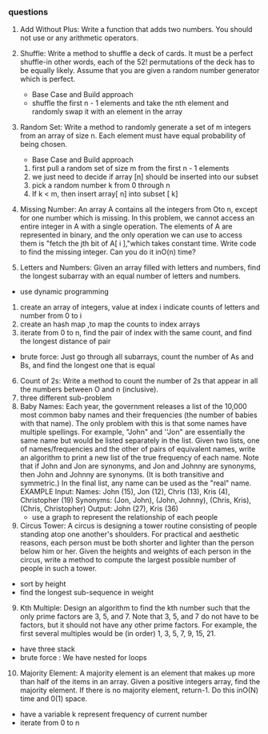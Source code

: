 ### questions
1. Add Without Plus: Write a function that adds two numbers. You should not use or any arithmetic operators.
2. Shuffle: Write a method to shuffle a deck of cards. It must be a perfect shuffle-in other words, each
  of the 52! permutations of the deck has to be equally likely. Assume that you are given a random number generator which is perfect.
    * Base Case and Build approach
    * shuffle the first n - 1 elements and take the nth element and randomly swap it with an element in the array
3. Random Set: Write a method to randomly generate a set of m integers from an array of size n. Each element must have equal probability of being chosen.
    * Base Case and Build approach
    1. first pull a random set of size m from the first n - 1 elements
    2. we just need to decide if array [n] should be inserted into our subset
    3. pick a random number k from 0 through n
    4. If k < m, then insert array[ n] into subset [ k]
       
4. Missing Number: An array A contains all the integers from Oto n, except for one number which
  is missing. In this problem, we cannot access an entire integer in A with a single operation. The
  elements of A are represented in binary, and the only operation we can use to access them is "fetch
  the jth bit of A[ i ],"which takes constant time. Write code to find the missing integer. Can you do
  it inO(n) time?
5. Letters and Numbers: Given an array filled with letters and numbers, find the longest subarray with an equal number of letters and numbers.
  * use dynamic programming
  1. create an array of integers, value at index i indicate counts of letters and number from 0 to i
  2. create an hash map ,to map the counts to index arrays
  3. iterate from 0 to n, find the pair of index with the same count, and find the longest distance of pair
  * brute force: Just go through all subarrays, count the number of As and Bs, and find the longest one that is equal
6. Count of 2s: Write a method to count the number of 2s that appear in all the numbers between O and n (inclusive).
  1. three different sub-problem
7. Baby Names: Each year, the government releases a list of the 10,000 most common baby names
   and their frequencies (the number of babies with that name). The only problem with this is that
   some names have multiple spellings. For example, "John" and ''Jon" are essentially the same name
   but would be listed separately in the list. Given two lists, one of names/frequencies and the other
   of pairs of equivalent names, write an algorithm to print a new list of the true frequency of each
   name. Note that if John and Jon are synonyms, and Jon and Johnny are synonyms, then John and
   Johnny are synonyms. (It is both transitive and symmetric.) In the final list, any name can be used
   as the "real" name.
   EXAMPLE
   Input:
   Names: John (15), Jon (12), Chris (13), Kris (4), Christopher (19)
   Synonyms: (Jon, John), (John, Johnny), (Chris, Kris), (Chris, Christopher)
   Output: John (27), Kris (36)
   * use a graph to represent the relationship of each people
8. Circus Tower: A circus is designing a tower routine consisting of people standing atop one another's
  shoulders. For practical and aesthetic reasons, each person must be both shorter and lighter
  than the person below him or her. Given the heights and weights of each person in the circus, write
  a method to compute the largest possible number of people in such a tower.
  * sort by height
  * find the longest sub-sequence in weight
9. Kth Multiple: Design an algorithm to find the kth number such that the only prime factors are 3, 5,
  and 7. Note that 3, 5, and 7 do not have to be factors, but it should not have any other prime factors.
  For example, the first several multiples would be (in order) 1, 3, 5, 7, 9, 15, 21.
  * have three stack
  * brute force : We have nested for loops
10. Majority Element: A majority element is an element that makes up more than half of the items in
  an array. Given a positive integers array, find the majority element. If there is no majority element,
  return-1. Do this inO(N) time and 0(1) space.
  * have a variable k represent frequency of current number
  * iterate from 0 to n 
